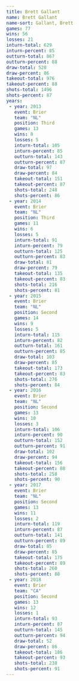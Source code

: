 ```yaml
---
title: Brett Gallant
name: Brett Gallant
name-sort: Gallant, Brett
games: 77
wins: 56
losses: 21
inturn-total: 629
inturn-percent: 85
outturn-total: 867
outturn-percent: 88
draw-total: 520
draw-percent: 86
takeout-total: 976
takeout-percent: 88
shots-total: 1496
shots-percent: 87
years:
 - year: 2013
   event: Brier
   team: "NL"
   position: Third
   games: 13
   wins: 8
   losses: 5
   inturn-total: 105
   inturn-percent: 85
   outturn-total: 143
   outturn-percent: 87
   draw-total: 97
   draw-percent: 84
   takeout-total: 151
   takeout-percent: 87
   shots-total: 248
   shots-percent: 86
 - year: 2014
   event: Brier
   team: "NL"
   position: Third
   games: 11
   wins: 6
   losses: 5
   inturn-total: 91
   inturn-percent: 79
   outturn-total: 125
   outturn-percent: 83
   draw-total: 81
   draw-percent: 79
   takeout-total: 135
   takeout-percent: 83
   shots-total: 216
   shots-percent: 81
 - year: 2015
   event: Brier
   team: "NL"
   position: Second
   games: 14
   wins: 9
   losses: 5
   inturn-total: 115
   inturn-percent: 82
   outturn-total: 161
   outturn-percent: 85
   draw-total: 103
   draw-percent: 85
   takeout-total: 173
   takeout-percent: 83
   shots-total: 276
   shots-percent: 84
 - year: 2016
   event: Brier
   team: "NL"
   position: Second
   games: 13
   wins: 10
   losses: 3
   inturn-total: 106
   inturn-percent: 90
   outturn-total: 152
   outturn-percent: 91
   draw-total: 102
   draw-percent: 94
   takeout-total: 156
   takeout-percent: 88
   shots-total: 258
   shots-percent: 90
 - year: 2017
   event: Brier
   team: "NL"
   position: Second
   games: 13
   wins: 11
   losses: 2
   inturn-total: 119
   inturn-percent: 87
   outturn-total: 141
   outturn-percent: 89
   draw-total: 85
   draw-percent: 85
   takeout-total: 175
   takeout-percent: 89
   shots-total: 260
   shots-percent: 88
 - year: 2018
   event: Brier
   team: "CA"
   position: Second
   games: 13
   wins: 12
   losses: 1
   inturn-total: 93
   inturn-percent: 87
   outturn-total: 145
   outturn-percent: 94
   draw-total: 52
   draw-percent: 86
   takeout-total: 186
   takeout-percent: 93
   shots-total: 238
   shots-percent: 91
---
```

